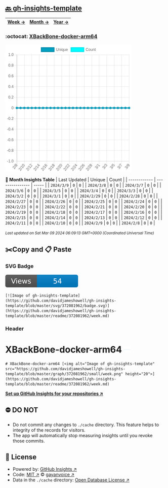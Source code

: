 ## [🔙 gh-insights-template](https://github.com/davidjameshowell/gh-insights-template)
| [**Week →**](https://github.com/davidjameshowell/gh-insights-template/blob/master/readme/372081962/week.md) | [**Month →**](https://github.com/davidjameshowell/gh-insights-template/blob/master/readme/372081962/month.md) | [**Year →**](https://github.com/davidjameshowell/gh-insights-template/blob/master/readme/372081962/year.md) |
 | ------------ | --------------- | ----- |

### :octocat: [XBackBone-docker-arm64](https://github.com/davidjameshowell/XBackBone-docker-arm64)
![Image of gh-insights-template](https://github.com/davidjameshowell/gh-insights-template/blob/master/graph/372081962/large/month.png)

**:calendar: Month Insights Table**
| Last Updated | Unique | Count |
 | ------------ | --------------- | ----- |
 | `2024/3/9` |  `0` | `0` |
 | `2024/3/8` |  `0` | `0` |
 | `2024/3/7` |  `0` | `0` |
 | `2024/3/6` |  `0` | `0` |
 | `2024/3/5` |  `0` | `0` |
 | `2024/3/4` |  `0` | `0` |
 | `2024/3/3` |  `0` | `0` |
 | `2024/3/2` |  `0` | `0` |
 | `2024/3/1` |  `0` | `0` |
 | `2024/2/29` |  `0` | `0` |
 | `2024/2/28` |  `0` | `0` |
 | `2024/2/27` |  `0` | `0` |
 | `2024/2/26` |  `0` | `0` |
 | `2024/2/25` |  `0` | `0` |
 | `2024/2/24` |  `0` | `0` |
 | `2024/2/23` |  `0` | `0` |
 | `2024/2/22` |  `0` | `0` |
 | `2024/2/21` |  `0` | `0` |
 | `2024/2/20` |  `0` | `0` |
 | `2024/2/19` |  `0` | `0` |
 | `2024/2/18` |  `0` | `0` |
 | `2024/2/17` |  `0` | `0` |
 | `2024/2/16` |  `0` | `0` |
 | `2024/2/15` |  `0` | `0` |
 | `2024/2/14` |  `0` | `0` |
 | `2024/2/13` |  `0` | `0` |
 | `2024/2/12` |  `0` | `0` |
 | `2024/2/11` |  `0` | `0` |
 | `2024/2/10` |  `0` | `0` |
 | `2024/2/9` |  `0` | `0` |
 | `2024/2/8` |  `0` | `0` |

<small><i>Last updated on Sat Mar 09 2024 06:09:13 GMT+0000 (Coordinated Universal Time)</i></small>

## ✂️Copy and 📋 Paste
### SVG Badge
[![Image of gh-insights-template](https://github.com/davidjameshowell/gh-insights-template/blob/master/svg/372081962/badge.svg)](https://github.com/davidjameshowell/gh-insights-template/blob/master/readme/372081962/week.md)
```readme
[![Image of gh-insights-template](https://github.com/davidjameshowell/gh-insights-template/blob/master/svg/372081962/badge.svg)](https://github.com/davidjameshowell/gh-insights-template/blob/master/readme/372081962/week.md)
```
### Header
# XBackBone-docker-arm64 [<img alt="Image of gh-insights-template" src="https://github.com/davidjameshowell/gh-insights-template/blob/master/graph/372081962/small/week.png" height="20">](https://github.com/davidjameshowell/gh-insights-template/blob/master/readme/372081962/week.md)
```readme
# XBackBone-docker-arm64 [<img alt="Image of gh-insights-template" src="https://github.com/davidjameshowell/gh-insights-template/blob/master/graph/372081962/small/week.png" height="20">](https://github.com/davidjameshowell/gh-insights-template/blob/master/readme/372081962/week.md)
```
[**Set up GitHub Insights for your repositories ↗️**](https://github.com/gayanvoice/github-insights)
## ⛔ DO NOT
- Do not commit any changes to `./cache` directory. This feature helps to integrity of the records for visitors.
- The app will automatically stop measuring insights until you revoke those commits.
## 📄 License
- Powered by: [GitHub Insights ↗️](https://github.com/gayanvoice/github-insights)
- Code: [MIT ↗️](./LICENSE) © [gayanvoice ↗️](https://github.com/gayanvoice)
- Data in the `./cache` directory: [Open Database License ↗️](https://opendatacommons.org/licenses/odbl/1-0/)